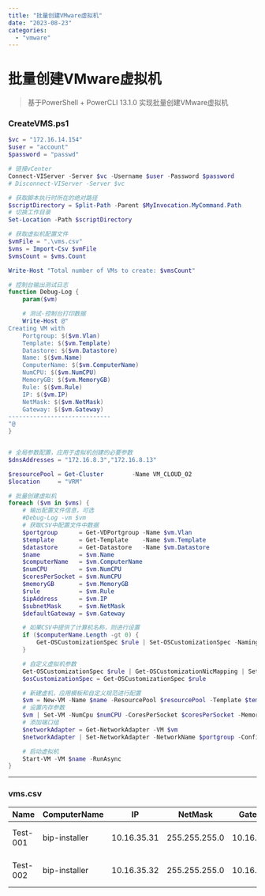 ```yaml
---
title: "批量创建VMware虚拟机"
date: "2023-08-23"
categories: 
  - "vmware"
---
```


# 批量创建VMware虚拟机

> 基于PowerShell + PowerCLI 13.1.0 实现批量创建VMware虚拟机

### CreateVMS.ps1

```powershell
$vc = "172.16.14.154"
$user = "account"
$password = "passwd"

# 链接vCenter
Connect-VIServer -Server $vc -Username $user -Password $password
# Disconnect-VIServer -Server $vc

# 获取脚本执行时所在的绝对路径
$scriptDirectory = Split-Path -Parent $MyInvocation.MyCommand.Path
# 切换工作目录
Set-Location -Path $scriptDirectory

# 获取虚拟机配置文件
$vmFile = ".\vms.csv"
$vms = Import-Csv $vmFile
$vmsCount = $vms.Count

Write-Host "Total number of VMs to create: $vmsCount"

# 控制台输出测试日志
function Debug-Log {
    param($vm)

    # 测试-控制台打印数据
    Write-Host @"
Creating VM with
    Portgroup: $($vm.Vlan)
    Template: $($vm.Template)
    Datastore: $($vm.Datastore)
    Name: $($vm.Name)
    ComputerName: $($vm.ComputerName)
    NumCPU: $($vm.NumCPU)
    MemoryGB: $($vm.MemoryGB)
    Rule: $($vm.Rule)
    IP: $($vm.IP)
    NetMask: $($vm.NetMask)
    Gateway: $($vm.Gateway)
-----------------------------
"@
}


# 全局参数配置，应用于虚拟机创建的必要参数
$dnsAddresses = "172.16.8.3","172.16.8.13"

$resourcePool = Get-Cluster        -Name VM_CLOUD_02
$location     = "VRM"

# 批量创建虚拟机
foreach ($vm in $vms) {
    # 输出配置文件信息，可选
    #Debug-Log -vm $vm
    # 获取CSV中配置文件中数据
    $portgroup      = Get-VDPortgroup -Name $vm.Vlan
    $template       = Get-Template    -Name $vm.Template
    $datastore      = Get-Datastore   -Name $vm.Datastore
    $name           = $vm.Name
    $computerName   = $vm.ComputerName
    $numCPU         = $vm.NumCPU
    $coresPerSocket = $vm.NumCPU
    $memoryGB       = $vm.MemoryGB
    $rule           = $vm.Rule
    $ipAddress      = $vm.IP
    $subnetMask     = $vm.NetMask
    $defaultGateway = $vm.Gateway

    # 如果CSV中提供了计算机名称，则进行设置
    if ($computerName.Length -gt 0) {
        Get-OSCustomizationSpec $rule | Set-OSCustomizationSpec -NamingScheme fixed -NamingPrefix $computerName
    }

    # 自定义虚拟机参数
    Get-OSCustomizationSpec $rule | Get-OSCustomizationNicMapping | Set-OSCustomizationNicMapping -IpMode 'UseStaticIP' -IpAddress $ipAddress -SubnetMask $subnetMask -DefaultGateway $defaultGateway
    $osCustomizationSpec = Get-OSCustomizationSpec $rule

    # 新建虚机，应用模板和自定义规范进行配置
    $vm = New-VM -Name $name -ResourcePool $resourcePool -Template $template -Datastore $datastore -Location $location -OSCustomizationSpec $osCustomizationSpec
    # 设置内存参数
    $vm | Set-VM -NumCpu $numCPU -CoresPerSocket $coresPerSocket -MemoryGB $memoryGB -Confirm:$false
    # 添加端口组
    $networkAdapter = Get-NetworkAdapter -VM $vm
    $networkAdapter | Set-NetworkAdapter -NetworkName $portgroup -Confirm:$false

    # 启动虚拟机
    Start-VM -VM $name -RunAsync
}

```

* * *

### vms.csv

| Name | ComputerName | IP | NetMask | Gateway | NumCPU | MemoryGB | Vlan | Datastore | Template | Rule |
| --- | --- | --- | --- | --- | --- | --- | --- | --- | --- | --- |
| Test-001 | bip-installer | 10.16.35.31 | 255.255.255.0 | 10.16.35.30 | 8 | 32 | NSX-Seg-vlan11 | Datastore\_data-vol20 | Template-CentOS\_7.6\_Server\_x86\_64 | Rule\_Linux |
| Test-002 | bip-installer | 10.16.35.32 | 255.255.255.0 | 10.16.35.30 | 16 | 32 | NSX-Seg-vlan11 | Datastore\_data-vol20 | Template-CentOS\_7.6\_Server\_x86\_64 | Rule\_Linux |
